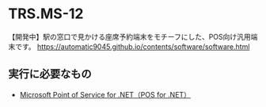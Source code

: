 # TRS.MS-12
【開発中】駅の窓口で見かける座席予約端末をモチーフにした、POS向け汎用端末です。
https://automatic9045.github.io/contents/software/software.html

## 実行に必要なもの
- [Microsoft Point of Service for .NET（POS for .NET）](https://www.microsoft.com/en-us/download/details.aspx?id=55758)
